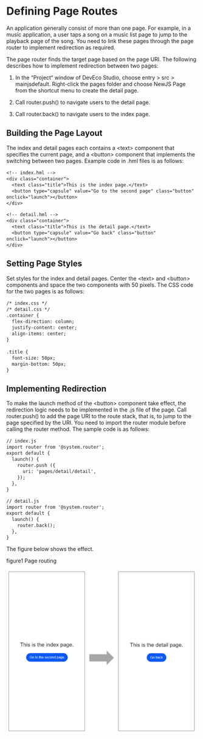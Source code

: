 # Defining Page Routes


An application generally consist of more than one page. For example, in a music application, a user taps a song on a music list page to jump to the playback page of the song. You need to link these pages through the page router to implement redirection as required.


The page router finds the target page based on the page URI. The following describes how to implement redirection between two pages:


1. In the “Project“ window of DevEco Studio, choose entry > src > mainjsdefault. Right-click the pages folder and choose NewJS Page from the shortcut menu to create the detail page.

2. Call router.push() to navigate users to the detail page.

3. Call router.back() to navigate users to the index page.


## Building the Page Layout

The index and detail pages each contains a &lt;text> component that specifies the current page, and a &lt;button&gt; component that implements the switching between two pages. Example code in .hml files is as follows:


```
<!-- index.hml -->
<div class="container">
  <text class="title">This is the index page.</text>
  <button type="capsule" value="Go to the second page" class="button" onclick="launch"></button>
</div>
```


```
<!-- detail.hml -->
<div class="container">
  <text class="title">This is the detail page.</text>
  <button type="capsule" value="Go back" class="button" onclick="launch"></button>
</div>
```


## Setting Page Styles

Set styles for the index and detail pages. Center the &lt;text&gt; and &lt;button&gt; components and space the two components with 50 pixels. The CSS code for the two pages is as follows:


```
/* index.css */
/* detail.css */
.container {
  flex-direction: column;
  justify-content: center;
  align-items: center;
}

.title {
  font-size: 50px;
  margin-bottom: 50px;
}
```


## Implementing Redirection

To make the launch method of the &lt;button&gt; component take effect, the redirection logic needs to be implemented in the .js file of the page. Call router.push() to add the page URI to the route stack, that is, to jump to the page specified by the URI. You need to import the router module before calling the router method. The sample code is as follows:


```
// index.js
import router from '@system.router';
export default {
  launch() {
    router.push ({
      uri: 'pages/detail/detail',
    });
  },
}
```


```
// detail.js
import router from '@system.router';
export default {
  launch() {
    router.back();
  },
}
```

The figure below shows the effect.

  figure1 Page routing

  ![en-us_image_0000001222967784](figures/en-us_image_0000001222967784.png)
